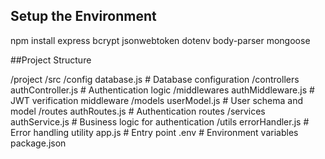 ## Setup the Environment

npm install express bcrypt jsonwebtoken dotenv body-parser mongoose




##Project Structure

/project
  /src
    /config
      database.js         # Database configuration
    /controllers
      authController.js   # Authentication logic
    /middlewares
      authMiddleware.js   # JWT verification middleware
    /models
      userModel.js        # User schema and model
    /routes
      authRoutes.js       # Authentication routes
    /services
      authService.js      # Business logic for authentication
    /utils
      errorHandler.js     # Error handling utility
    app.js                # Entry point
  .env                    # Environment variables
  package.json



